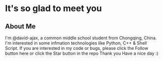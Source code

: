 # It's so glad to meet you
## About Me
I'm @david-ajax, a common middle school student from Chongqing, China.
I'm interested in some infmation technologies like Python, C++ & Shell Script.
If you are interested in my code or bugs, please click the Follow button here or click the Star button in the repo
Thank you
Have a nice day :)

